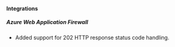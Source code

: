 
#### Integrations
##### Azure Web Application Firewall
- Added support for 202 HTTP response status code handling.
